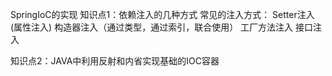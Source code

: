 SpringIoC的实现
知识点1：依赖注入的几种方式
常见的注入方式：
Setter注入(属性注入)
构造器注入（通过类型，通过索引，联合使用）
工厂方法注入
接口注入


知识点2：JAVA中利用反射和内省实现基础的IOC容器
